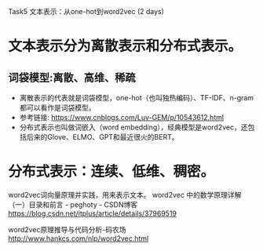 Task5 文本表示：从one-hot到word2vec (2 days)

# 文本表示分为离散表示和分布式表示。
## 词袋模型:离散、高维、稀疏
- 离散表示的代表就是词袋模型，one-hot（也叫独热编码）、TF-IDF、n-gram都可以看作是词袋模型。
- 参考链接: https://www.cnblogs.com/Luv-GEM/p/10543612.html
- 分布式表示也叫做词嵌入（word embedding），经典模型是word2vec，还包括后来的Glove、ELMO、GPT和最近很火的BERT。

# 分布式表示：连续、低维、稠密。
word2vec词向量原理并实践，用来表示文本。
word2vec 中的数学原理详解（一）目录和前言 - peghoty - CSDN博客  https://blog.csdn.net/itplus/article/details/37969519

word2vec原理推导与代码分析-码农场  http://www.hankcs.com/nlp/word2vec.html
